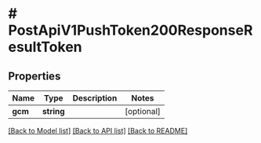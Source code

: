 # # PostApiV1PushToken200ResponseResultToken

## Properties

Name | Type | Description | Notes
------------ | ------------- | ------------- | -------------
**gcm** | **string** |  | [optional]

[[Back to Model list]](../../README.md#models) [[Back to API list]](../../README.md#endpoints) [[Back to README]](../../README.md)
